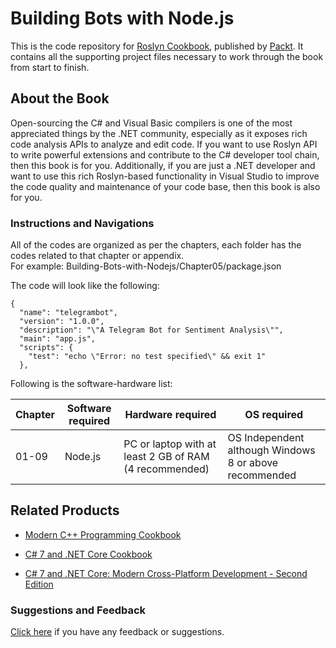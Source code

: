 # Building Bots with Node.js
This is the code repository for [Roslyn Cookbook](https://www.packtpub.com/application-development/roslyn-cookbook?utm_source=github&utm_medium=repository&utm_campaign=9781787286832), published by [Packt](https://www.packtpub.com/). It contains all the supporting project files necessary to work through the book from start to finish.
## About the Book
Open-sourcing the C# and Visual Basic compilers is one of the most appreciated things by the .NET community, especially as it exposes rich code analysis APIs to analyze and edit code. If you want to use Roslyn API to write powerful extensions and contribute to the C# developer tool chain, then this book is for you. Additionally, if you are just a .NET developer and want to use this rich Roslyn-based functionality in Visual Studio to improve the code quality and maintenance of your code base, then this book is also for you.
### Instructions and Navigations
All of the codes are organized as per the chapters, each folder has the codes related to that chapter or appendix.                   
For example: Building-Bots-with-Nodejs/Chapter05/package.json

The code will look like the following:
```
{
  "name": "telegrambot",
  "version": "1.0.0",
  "description": "\"A Telegram Bot for Sentiment Analysis\"",
  "main": "app.js",
  "scripts": {
    "test": "echo \"Error: no test specified\" && exit 1"
  },
```

Following is the software-hardware list:

| Chapter  | Software required | Hardware required | OS required |
| ------------- | ------------- | ------------- | ------------- |
| 01-09 | Node.js | PC or laptop with at least 2 GB of RAM (4 recommended) | OS Independent although Windows 8 or above recommended |

## Related Products
 
  
* [Modern C++ Programming Cookbook](https://www.packtpub.com/application-development/modern-c-programming-cookbook?utm_source=github&utm_medium=repository&utm_campaign=9781786465184)
  
  
* [C# 7 and .NET Core Cookbook](https://www.packtpub.com/application-development/c-7-and-net-core-cookbook?utm_source=github&utm_medium=repository&utm_campaign=9781787286276)
  
  
* [C# 7 and .NET Core: Modern Cross-Platform Development - Second Edition](https://www.packtpub.com/application-development/c-7-and-net-core-modern-cross-platform-development-second-edition?utm_source=github&utm_medium=repository&utm_campaign=9781787129559)
  
 

### Suggestions and Feedback
  
[Click here](https://docs.google.com/forms/d/e/1FAIpQLSe5qwunkGf6PUvzPirPDtuy1Du5Rlzew23UBp2S-P3wB-GcwQ/viewform) if you have any feedback or suggestions.
